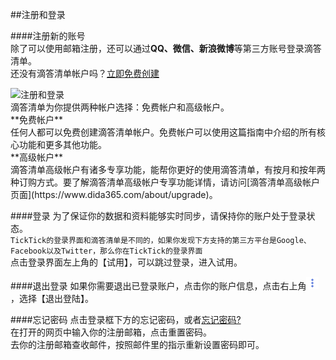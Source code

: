 ##注册和登录

####注册新的账号
<br >除了可以使用邮箱注册，还可以通过**QQ、微信、新浪微博**等第三方账号登录滴答清单。
<br >还没有滴答清单帐户吗？[立即免费创建](https://dida365.com/signup)

<img src="../images/images_android/3108.png" title="注册和登录" />
<br >滴答清单为你提供两种帐户选择：免费帐户和高级帐户。
<br >**免费帐户**
<br >任何人都可以免费创建滴答清单帐户。免费帐户可以使用这篇指南中介绍的所有核心功能和更多其他功能。
<br >**高级帐户**
<br >滴答清单高级帐户有诸多专享功能，能帮你更好的使用滴答清单，有按月和按年两种订购方式。要了解滴答清单高级帐户专享功能详情，请访问[滴答清单高级帐户页面](https://www.dida365.com/about/upgrade)。

####登录
为了保证你的数据和资料能够实时同步，请保持你的账户处于登录状态。
<br >`TickTick的登录界面和滴答清单是不同的，如果你发现下方支持的第三方平台是Google、Facebook以及Twitter，那么你在TickTick的登录界面`
<br >点击登录界面左上角的【试用】，可以跳过登录，进入试用。

####退出登录
如果你需要退出已登录账户，点击你的账户信息，点击右上角<img src="../images/images_android/image001.png" title="更多" width="20" />，选择【退出登陆】。


####忘记密码
点击登录框下方的忘记密码，或者[忘记密码?](https://www.dida365.com/sign/requestRestPassword)
<br >在打开的网页中输入你的注册邮箱，点击重置密码。
<br >去你的注册邮箱查收邮件，按照邮件里的指示重新设置密码即可。
